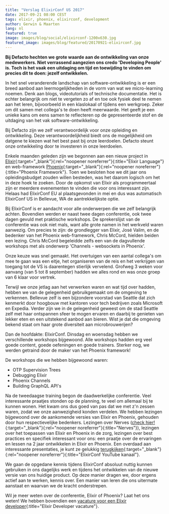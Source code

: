 ```yaml
---
title: "Verslag ElixirConf US 2017"
date: 2017-09-21 08:00 CEST
tags: elixir, phoenix, elixirconf, development
author: Gerwin & Maarten
lang: nl
featured: true
image: images/blog/social/elixirconf-1200x630.jpg
featured_image: images/blog/featured/20170921-elixirconf.jpg
---
```


__Bij Defacto hechten we grote waarde aan de ontwikkeling van onze medewerkers. Niet verrassend aangezien ons credo 'Developing People' is. Toch is het vaak een uitdaging om tijd en toewijding te vinden om precies dit te doen: jezelf ontwikkelen.__

In het snel veranderende landschap van software-ontwikkeling is er een breed aanbod aan leermogelijkheden in de vorm van wat we micro-learning noemen. Denk aan blogs, videotutorials of technische documentatie. Het is echter belangrijk om niet te vergeten zo af en toe ook fysiek deel te nemen aan het leren, bijvoorbeeld in een klaslokaal of tijdens een werkgroep. Zeker om dit samen met collega's te doen heeft meerwaarde. Het geeft je een unieke kans om eens samen te reflecteren op de gepresenteerde stof en de uitdaging van het vak software-ontwikkeling.

Bij Defacto zijn we zelf verantwoordelijk voor onze opleiding en ontwikkeling. Deze verantwoordelijkheid biedt ons de mogelijkheid om datgene te kiezen wat het best past bij onze leerdoelen. Defacto steunt onze ontwikkeling door te investeren in onze leerdoelen.

Enkele maanden geleden zijn we begonnen aan een nieuw project in [Elixir](https://elixir-lang.org/){:target="_blank"}{:rel="noopener noreferrer"}{:title="Elixir Language"} en web-framework [Phoenix](http://phoenixframework.org/){:target="_blank"}{:rel="noopener noreferrer"}{:title="Phoenix Framework"}. Toen we besloten hoe we dit jaar ons opleidingsbudget zouden willen besteden, was het daarom logisch om het in deze hoek te zoeken. Door de opkomst van Elixir als programmeertaal zijn er meerdere evenementen te vinden die voor ons interessant zijn. Helaas had ElixirConf EU al plaatsgevonden in mei en dus was automatisch ElixirConf US in Bellevue, WA de aantrekkelijkste optie.

Bij ElixirConf is er aandacht voor alle onderwerpen die we zelf belangrijk achten. Bovendien werden er naast twee dagen conferentie, ook twee dagen gevuld met praktische workshops. De sprekerslijst van de conferentie was ook niet mals, want alle grote namen in het werkveld waren aanwezig. Om precies te zijn: de grondlegger van Elixir, José Valim, en de bedenker van het Phoenix web-framework, Chris McCord, hielden beiden een lezing. Chris McCord begeleidde zelfs een van de dagvullende workshops met als onderwerp 'Channels - websockets in Phoenix'.

Onze keuze was snel gemaakt. Het overtuigen van een aantal collega's om mee te gaan was een eitje, het organiseren van de reis en het verkrijgen van toegang tot de VS is daarentegen stierlijk vervelend. Grofweg 3 weken voor aanvang (van 5 tot 8 september) hadden we alles rond en was onze groep van 6 klaar voor vertrek.

Terwijl we onze jetlag aan het verwerken waren en wat tijd over hadden, hebben we van de gelegenheid gebruikgemaakt om de omgeving te verkennen. Bellevue zelf is een bijzondere voorstad van Seattle dat zich kenmerkt door hoogbouw met kantoren voor tech bedrijven zoals Microsoft en Expedia. Verder zijn we in de gelegenheid geweest om de stad Seattle zelf met haar ontspannen sfeer te mogen ervaren en daarbij te genieten van lekker eten en een uitstekend aanbod aan bieren. Wist je dat die omgeving bekend staat om haar grote diversiteit aan microbrouwerijen?

Dan de hoofdakte: ElixirConf. Dinsdag en woensdag hebben we verschillende workshops bijgewoond. Alle workshops hadden erg veel goede content, goede oefeningen en goede trainers. Sterker nog, we werden getraind door de maker van het Phoenix framework!

De workshops die we hebben bijgewoond waren:

- OTP Supervision Trees
- Debugging Elixir
- Phoenix Channels
- Building GraphQL API's

Na de tweedaagse training begon de daadwerkelijke conferentie. Veel interessante praatjes stonden op de planning, te veel om allemaal bij te kunnen wonen. Het kwam ons dus goed van pas dat we met z'n zessen waren, zodat we onze aanwezigheid konden verdelen. We hebben lezingen bijgewoond over de aankomende versies van Elixir en Phoenix, gehouden door hun respectievelijke bedenkers. Lezingen over Nerves ([check hier!](http://nerves-project.org){:target="_blank"}{:rel="noopener noreferrer"}{:title="Nerves"}), lezingen over het toepassen van Elixir en Phoenix in de zorg, lezingen over best practices en specifiek interessant voor ons: een praatje over de ervaringen en lessen na 2 jaar ontwikkelen in Elixir en Phoenix. Een overdaad aan interessante presentaties, je kunt ze gelukkig [terugkijken](https://www.youtube.com/channel/UC0l2QTnO1P2iph-86HHilMQ/videos){:target="_blank"}{:rel="noopener noreferrer"}{:title="ElixirConf YouTube kanaal"}.

We gaan de opgedane kennis tijdens ElixirConf absoluut nuttig kunnen gebruiken in ons dagelijks werk en tijdens het ontwikkelen van de nieuwe versie van ons huidige product. Op deze manier dragen we, door ergens actief aan te werken, kennis over. Een manier van leren die ons uitermate aanstaat en waarvan we de kracht onderstrepen.

Wil je meer weten over de conferentie, Elixir of Phoenix? Laat het ons weten! We hebben bovendien een [vacature voor een Elixir developer](/jobs/elixir-developer/){:title="Elixir Developer vacature"}.

